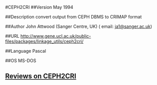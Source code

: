 #CEPH2CRI
##Version
May 1994

##Description
convert output from CEPH DBMS to CRIMAP format

##Author
John Attwood (Sanger Centre, UK) ( email: ja1@sanger.ac.uk)

##URL
http://www.gene.ucl.ac.uk/public-files/packages/linkage_utils/ceph2cri/

##Language
Pascal

##OS
MS-DOS


## [Reviews on CEPH2CRI](https://github.com/gaow/genetic-analysis-software/issues/62)